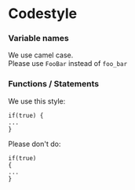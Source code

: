 # Codestyle
### Variable names
We use camel case.<br>
Please use `FooBar` instead of `foo_bar`
### Functions / Statements
We use this style:
```
if(true) {
...
}
```
Please don't do:
```
if(true)
{
...
}
```
